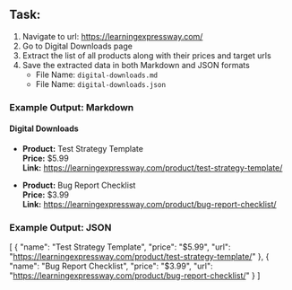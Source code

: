 ## Task: 
1. Navigate to url: https://learningexpressway.com/
2. Go to Digital Downloads page
3. Extract the list of all products along with their prices and target urls
4. Save the extracted data in both Markdown and JSON formats
   * File Name: `digital-downloads.md`
   * File Name: `digital-downloads.json` 

### Example Output: Markdown

#### Digital Downloads

- **Product:** Test Strategy Template  
  **Price:** $5.99  
  **Link:** https://learningexpressway.com/product/test-strategy-template/

- **Product:** Bug Report Checklist  
  **Price:** $3.99  
  **Link:** https://learningexpressway.com/product/bug-report-checklist/

 
### Example Output: JSON
[
  {
    "name": "Test Strategy Template",
    "price": "$5.99",
    "url": "https://learningexpressway.com/product/test-strategy-template/"
  },
  {
    "name": "Bug Report Checklist",
    "price": "$3.99",
    "url": "https://learningexpressway.com/product/bug-report-checklist/"
  }
]

